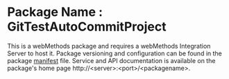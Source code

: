 # Package Name : GitTestAutoCommitProject
This is a webMethods package and requires a webMethods Integration Server to host it. Package versioning and configuration can be found in the package [manifest](./GitTestAutoCommitProject/manifest.v3) file. Service and API documentation is available on the package's home page http://&lt;server&gt;:&lt;port&gt;/&lt;packagename>.